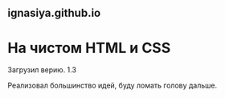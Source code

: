 ## ignasiya.github.io

# На чистом HTML и CSS

Загрузил верию. 1.3

Реализовал большинство идей, буду ломать голову дальше.
